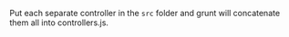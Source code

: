 Put each separate controller in the `src` folder and grunt will concatenate them all into controllers.js.
